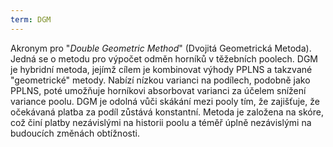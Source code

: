 ```yaml
---
term: DGM
---
```


Akronym pro "*Double Geometric Method*" (Dvojitá Geometrická Metoda). Jedná se o metodu pro výpočet odměn horníků v těžebních poolech. DGM je hybridní metoda, jejímž cílem je kombinovat výhody PPLNS a takzvané "geometrické" metody. Nabízí nízkou varianci na podílech, podobně jako PPLNS, poté umožňuje horníkovi absorbovat varianci za účelem snížení variance poolu. DGM je odolná vůči skákání mezi pooly tím, že zajišťuje, že očekávaná platba za podíl zůstává konstantní. Metoda je založena na skóre, což činí platby nezávislými na historii poolu a téměř úplně nezávislými na budoucích změnách obtížnosti.